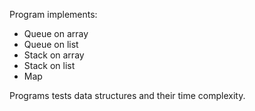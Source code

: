 Program implements:
- Queue on array
- Queue on list
- Stack on array
- Stack on list
- Map

Programs tests data structures and their time complexity.
